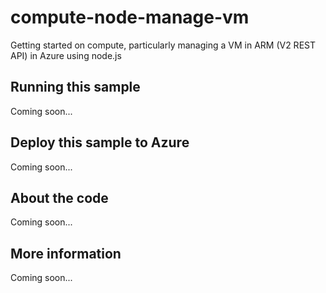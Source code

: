 # compute-node-manage-vm
Getting started on compute, particularly managing a VM in ARM (V2 REST API) in Azure using node.js
## Running this sample
Coming soon...
## Deploy this sample to Azure
Coming soon...
## About the code
Coming soon...
## More information
Coming soon...